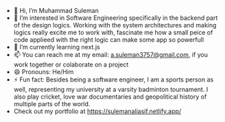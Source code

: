 - 👋 Hi, I’m Muhammad Suleman
- 👀 I’m interested in Software Engineering specifically in the backend part of the design logics. Working with the system architectures and making logics really excite me to work with, fascinate me how a small peice of code applieed with the right logic can make some app so powerfull 
- 🌱 I’m currently learning next.js
- 📫 You can reach me at my email: a.suleman3757@gmail.com, if you work together or colaborate on a project
- 😄 Pronouns: He/Him
- ⚡ Fun fact: Besides being a software engineer, I am a sports person as well, representing my university at a varsity badminton tournament. I also play cricket, love war documentaries and geopolitical history of multiple parts of the world.
- Check out my portfolio at https://sulemanaliasif.netlify.app/
<!---
SulemanAli-Asif/SulemanAli-Asif is a ✨ special ✨ repository because its `README.md` (this file) appears on your GitHub profile.
You can click the Preview link to take a look at your changes.
--->
